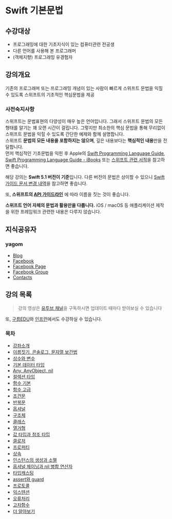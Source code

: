 # Swift 기본문법  

## 수강대상
* 프로그래밍에 대한 기초지식이 있는 컴퓨터관련 전공생
* 다른 언어를 사용해 본 프로그래머
* (객체지향) 프로그래밍 유경험자

## 강의개요
기존의 프로그래머 또는 프로그래밍 개념이 있는 사람이 빠르게 스위프트 문법을 익힐 수 있도록 스위프트의 기초적인 핵심문법을 제공

### 사전숙지사항
스위프트는 문법표현의 다양성이 매우 높은 언어입니다. 그래서 스위프트 문법의 모든 형태를 알기는 꽤 오랜 시간이 걸립니다. 그렇지만 최소한의 핵심 문법을 통해 무리없이 스위프트 문법을 익힐 수 있도록 간단한 예제와 함께 설명합니다.   
스위프트 **문법의 모든 내용을 포함하지는 않으며**, 깊은 내용보다는 **핵심적인 내용**만을 전달합니다.   
먼저 핵심적인 기초문법을 익힌 후 Apple의 [Swift Programming Language Guide](https://developer.apple.com/library/content/documentation/Swift/Conceptual/Swift_Programming_Language/TheBasics.html), [Swift Programming Language Guide - iBooks](https://itunes.apple.com/kr/book/swift-programming-language/id881256329?mt=11) 또는 [스위프트 관련 서적](http://book.naver.com/search/search.nhn?sm=sta_hty.book&sug=&where=nexearch&query=스위프트+프로그래밍)을 참고하면 좋습니다.

해당 강의는 **Swift 5.1 버전이 기준**입니다.
다른 버전의 문법은 상이할 수 있으니 [Swift 가이드 문서 변경 내역](https://docs.swift.org/swift-book/RevisionHistory/RevisionHistory.html)을 참고하면 좋습니다.

또, **스위프트의 [API 가이드라인](https://swift.org/documentation/api-design-guidelines/)** 에 따라 이름을 짓는 것이 좋습니다.

**스위프트 언어 자체의 문법과 활용만을 다룹니다.** iOS / macOS 등 애플리케이션 제작을 위한 프레임워크 관련한 내용은 다루지 않습니다.

## 지식공유자

### yagom  

* [Blog](http://blog.yagom.net)
* [Facebook](https://fb.com/yagomsoft)
* [Facebook Page](https://fb.com/yagompage)
* [Facebook Group](https://fb.com/groups/yagom)
* [Contacts](https://yagom.github.io/contacts)

## 강의 목록

> 강의 영상은 [유투브 채널](https://www.youtube.com/channel/UCkwWWEv3C-3ToeO57r5LCHQ)을 구독하시면 업데이트 때마다 받아보실 수 있습니다

<script src="https://apis.google.com/js/platform.js"></script>

<div class="g-ytsubscribe" data-channelid="UCkwWWEv3C-3ToeO57r5LCHQ" data-layout="full" data-count="hidden"></div>

또, [구름EDU](https://edu.goorm.io/lecture/1141/%EC%95%BC%EA%B3%B0%EC%9D%98-%EC%8A%A4%EC%9C%84%ED%94%84%ED%8A%B8-%ED%94%84%EB%A1%9C%EA%B7%B8%EB%9E%98%EB%B0%8D)와 [인프런](https://www.inflearn.com/course/%EC%8A%A4%EC%9C%84%ED%94%84%ED%8A%B8-%EA%B8%B0%EB%B3%B8-%EB%AC%B8%EB%B2%95/)에서도 수강하실 수 있습니다.

### 목차

* [강좌소개](contents/00_introduction/README.md)
* [이름짓기, 콘솔로그, 문자열 보간법](contents/00_introduction/console_log/README.md)
* [상수와 변수](contents/01_let_var/README.md)
* [기본 데이터 타입](contents/02_data_types/README.md)
* [Any, AnyObject, nil](contents/02_data_types/README.md)
* [컬렉션 타입](contents/03_collection_types/README.md)
* [함수 기본](contents/04_function/README.md)
* [함수 고급](contents/04_function/README.md)
* [조건문](contents/05_conditional/README.md)
* [반복문](contents/06_loop/README.md)
* [옵셔널](contents/07_optional/README.md)
* [구조체](contents/08_struct/README.md)
* [클래스](contents/09_class/README.md)
* [열거형](contents/10_enum/README.md)
* [값 타입과 참조 타입](contents/11_value_reference/README.md)
* [클로저](contents/12_closure/README.md)
* [프로퍼티](contents/13_property/README.md)
* [상속](contents/14_inheritance/README.md)
* [인스턴스의 생성과 소멸](contents/15_init_deinit/README.md)
* [옵셔널 체이닝과 nil 병합 연산자](contents/16_optional_chaining/README.md)
* [타입캐스팅](contents/17_type_casting/README.md)
* [assert와 guard](contents/18_assert_guard/README.md)
* [프로토콜](contents/19_protocol/README.md)
* [익스텐션](contents/20_extension/README.md)
* [오류처리](contents/21_error_handling/README.md)
* [고차함수](contents/22_higher_order_function/README.md)
* [더 알아보기](contents/23_more/README.md)

